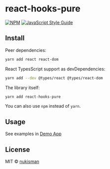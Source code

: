# react-hooks-pure

> 

[![NPM](https://img.shields.io/npm/v/react-hooks-pure.svg)](https://www.npmjs.com/package/react-hooks-pure) [![JavaScript Style Guide](https://img.shields.io/badge/code_style-standard-brightgreen.svg)](https://standardjs.com)

## Install

Peer dependencies:
```bash
yarn add react react-dom
```

React TypesScript support as devDependencies:
```bash
yarn add --dev @types/react @types/react-dom
```

The library itself:
```bash
yarn add react-hooks-pure
```

You can also use `npm` instead of `yarn`.

## Usage

See examples in [Demo App](https://github.com/nukisman/react-hooks-pure/blob/master/demo/src/App.tsx)

## License

MIT © [nukisman](https://github.com/nukisman)
